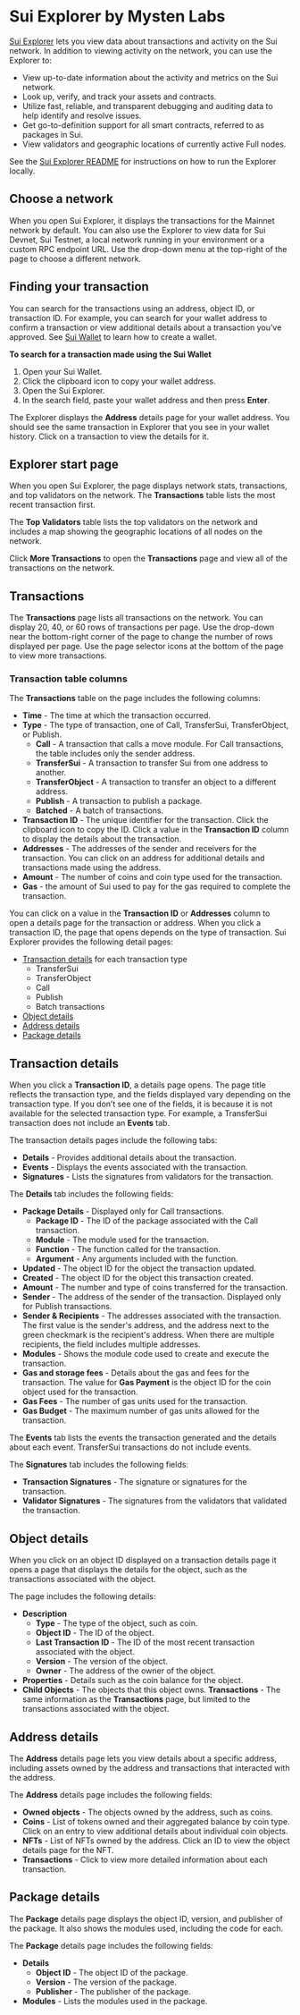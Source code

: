 # Sui Explorer by Mysten Labs

[Sui Explorer](https://explorer.sui.io/) lets you view data about transactions and activity on the Sui network. In addition to viewing activity on the network, you can use the Explorer to:
 * View up-to-date information about the activity and metrics on the Sui network.
 * Look up, verify, and track your assets and contracts.
 * Utilize fast, reliable, and transparent debugging and auditing data to help identify and resolve issues.
 * Get go-to-definition support for all smart contracts, referred to as packages in Sui.
 * View validators and geographic locations of currently active Full nodes.

 See the [Sui Explorer README](https://github.com/MystenLabs/sui/tree/main/apps/explorer#readme) for instructions on how to run the Explorer locally.

## Choose a network

When you open Sui Explorer, it displays the transactions for the Mainnet network by default. You can also use the Explorer to view data for Sui Devnet, Sui Testnet, a local network running in your environment or a custom RPC endpoint URL. Use the drop-down menu at the top-right of the page to choose a different network.

## Finding your transaction

You can search for the transactions using an address, object ID, or transaction ID. For example, you can search for your wallet address to confirm a transaction or view additional details about a transaction you’ve approved. See [Sui Wallet](../explore/wallet-browser.md) to learn how to create a wallet.

**To search for a transaction made using the Sui Wallet**
1. Open your Sui Wallet.
1. Click the clipboard icon to copy your wallet address.
1. Open the Sui Explorer.
1. In the search field, paste your wallet address and then press **Enter**.

The Explorer displays the **Address** details page for your wallet address. You should see the same transaction in Explorer that you see in your wallet history. Click on a transaction to view the details for it.

## Explorer start page

When you open Sui Explorer, the page displays network stats, transactions, and top validators on the network. The **Transactions** table lists the most recent transaction first.

The **Top Validators** table lists the top validators on the network and includes a map showing the geographic locations of all nodes on the network.

Click **More Transactions** to open the **Transactions** page and view all of the transactions on the network.

## Transactions

The **Transactions** page lists all transactions on the network. You can display 20, 40, or 60 rows of transactions per page. Use the drop-down near the bottom-right corner of the page to change the number of rows displayed per page. Use the page selector icons at the bottom of the page to view more transactions.

### Transaction table columns

The **Transactions** table on the page includes the following columns:
 * **Time** - The time at which the transaction occurred.
 * **Type** - The type of transaction, one of Call, TransferSui, TransferObject, or Publish.
     * **Call** - A transaction that calls a move module. For Call transactions, the table includes only the sender address.
     * **TransferSui** - A transaction to transfer Sui from one address to another.
     * **TransferObject** - A transaction to transfer an object to a different address.
     * **Publish** - A transaction to publish a package.
     * **Batched** - A batch of transactions.
 * **Transaction ID** - The unique identifier for the transaction. Click the clipboard icon to copy the ID. Click a value in the **Transaction ID** column to display the details about the transaction.
 * **Addresses** - The addresses of the sender and receivers for the transaction. You can click on an address for additional details and transactions made using the address.
 * **Amount** - The number of coins and coin type used for the transaction.
 * **Gas** - the amount of Sui used to pay for the gas required to complete the transaction.

You can click on a value in the **Transaction ID** or **Addresses** column to open a details page for the transaction or address. When you click a transaction ID, the page that opens depends on the type of transaction. Sui Explorer provides the following detail pages:
 * [Transaction details](#transaction-details-pages) for each transaction type
     * TransferSui
     * TransferObject
     * Call
     * Publish
     * Batch transactions
 * [Object details](#object-details-page)
 * [Address details](#address-details-page)
 * [Package details](#package-details-page)

## Transaction details

When you click a **Transaction ID**, a details page opens. The page title reflects the transaction type, and the fields displayed vary depending on the transaction type. If you don’t see one of the fields, it is because it is not available for the selected transaction type. For example, a TransferSui transaction does not include an **Events** tab.

The transaction details pages include the following tabs:
 * **Details** - Provides additional details about the transaction.
 * **Events** - Displays the events associated with the transaction.
 * **Signatures** - Lists the signatures from validators for the transaction.

The **Details** tab includes the following fields:
 * **Package Details** - Displayed only for Call transactions.
     * **Package ID** - The ID of the package associated with the Call transaction.
     * **Module** - The module used for the transaction.
     * **Function** - The function called for the transaction.
     * **Argument** - Any arguments included with the function.
 * **Updated** - The object ID for the object the transaction updated.
 * **Created** - The object ID for the object this transaction created.
 * **Amount** - The number and type of coins transferred for the transaction.
 * **Sender** - The address of the sender of the transaction. Displayed only for Publish transactions.
 * **Sender & Recipients** - The addresses associated with the transaction. The first value is the sender's address, and the address next to the green checkmark is the recipient's address. When there are multiple recipients, the field includes multiple addresses.
 * **Modules** - Shows the module code used to create and execute the transaction.
 * **Gas and storage fees** - Details about the gas and fees for the transaction.
The value for **Gas Payment** is the object ID for the coin object used for the transaction.
 * **Gas Fees** - The number of gas units used for the transaction.
 * **Gas Budget** - The maximum number of gas units allowed for the transaction.

The **Events** tab lists the events the transaction generated and the details about each event. TransferSui transactions do not include events.

The **Signatures** tab includes the following fields:
 * **Transaction Signatures** - The signature or signatures for the transaction.
 * **Validator Signatures** - The signatures from the validators that validated the transaction.

## Object details

When you click on an object ID displayed on a transaction details page it opens a page that displays the details for the object, such as the transactions associated with the object.

The page includes the following details:

 * **Description**
     * **Type** - The type of the object, such as coin.
     * **Object ID** - The ID of the object.
     * **Last Transaction ID** - The ID of the most recent transaction associated with the object.
     * **Version** - The version of the object.
     * **Owner** - The address of the owner of the object.
 * **Properties** - Details such as the coin balance for the object.
 * **Child Objects** - The objects that this object owns.
**Transactions** - The same information as the **Transactions** page, but limited to the transactions associated with the object.

## Address details

The **Address** details page lets you view details about a specific address, including assets owned by the address and transactions that interacted with the address.

The **Address** details page includes the following fields:
 * **Owned objects** - The objects owned by the address, such as coins.
 * **Coins** - List of tokens owned and their aggregated balance by coin type. Click on an entry to view additional details about individual coin objects.
 * **NFTs** - List of NFTs owned by the address. Click an ID to view the object details page for the NFT.
 * **Transactions** - Click to view more detailed information about each transaction.

## Package details

The **Package** details page displays the object ID, version, and publisher of the package. It also shows the modules used, including the code for each.

The **Package** details page includes the following fields:
 * **Details**
     * **Object ID** - The object ID of the package.
     * **Version** - The version of the package.
     * **Publisher** - The publisher of the package.
 * **Modules** - Lists the modules used in the package.
